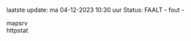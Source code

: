 laatste update: 
ma 04-12-2023 10:30   uur 
Status: FAALT - fout - 
<div class="service R">mapsrv</div><div class="service G">httpstat</div>
